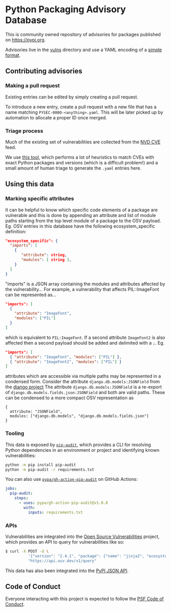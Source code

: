 # Python Packaging Advisory Database

This is community owned repository of advisories for packages published on
https://pypi.org.

Advisories live in the [vulns](vulns/) directory and use a YAML encoding of
a [simple format](https://ossf.github.io/osv-schema/).

## Contributing advisories

### Making a pull request
Existing entries can be edited by simply creating a pull request.

To introduce a new entry, create a pull request with a new file that has a name
matching `PYSEC-0000-<anything>.yaml`. This will be later picked up by
automation to allocate a proper ID once merged.

### Triage process
Much of the existing set of vulnerabilities are collected from the
[NVD CVE](https://nvd.nist.gov/vuln/data-feeds) feed.

We use [this tool](https://github.com/google/osv/tree/master/vulnfeeds), which
performs a lot of heuristics to match CVEs with exact Python packages and
versions (which is a difficult problem!) and a small amount of human triage to
generate the `.yaml` entries here.

## Using this data

### Marking specific attributes
It can be helpful to know which specific code elements of a package are vulnerable and this is done by appending an attribute and list of module paths starting from the top level module of a package to the OSV payload. Eg. 
OSV entries in this database have the following ecosystem_specific definition: 
```json
"ecosystem_specific": {
  "imports": [
    { 
       "attribute": string,
       "modules": [ string ],
    }
  ]
}
```
"imports" is a JSON array containing the modules and attributes affected by the vulnerability...
For example, a vulnerability that affects PIL::ImageFont can be represented as...
```json
"imports": [
  {
    "attribute": "ImageFont",
    "modules": ["PIL"]
  }
]
```
which is equivalent to `PIL:ImageFont`. If a second attribute `ImageFont2` is also affected then a second payload should be added and delimited with a `;`. Eg.
```json
"imports": [
  { "attribute": "ImageFont", "modules": ["PIL"] },
  { "attribute": "ImageFont2", "modules": ["PIL"] }
]
```

attributes which are accessible via multiple paths may be represented in a condensed form. Consider the attribute `django.db.models:JSONField` from the [django project](https://github.com/django/django/blob/0ee2b8c326d47387bacb713a3ab369fa9a7a22ee/django/db/models/__init__.py#L99) 
The attribute `django.db.models:JSONField` is a re-export of `django.db.models.fields.json:JSONField` and both are valid paths.
These can be condensed to a more compact OSV representation as 
```
{
  attribute: "JSONField",
  modules: ["django.db.models", "django.db.models.fields.json"]
}
```

### Tooling

This data is exposed by [`pip-audit`](https://github.com/pypa/pip-audit),
which provides a CLI for resolving Python dependencies in an environment
or project and identifying known vulnerabilities:

```bash
python -m pip install pip-audit
python -m pip-audit -r requirements.txt
```

You can also use [`pypa/gh-action-pip-audit`](https://github.com/pypa/gh-action-pip-audit)
on GitHub Actions:

```yaml
jobs:
  pip-audit:
    steps:
      - uses: pypa/gh-action-pip-audit@v1.0.8
        with:
          inputs: requirements.txt
```

### APIs

Vulnerabilities are integrated into the
[Open Source Vulnerabilities](https://osv.dev) project, which provides an API to
query for vulnerabilities like so:

```bash
$ curl -X POST -d \
          '{"version": "2.4.1", "package": {"name": "jinja2", "ecosystem": "PyPI"}}' \
          "https://api.osv.dev/v1/query"
```

This data has also been integrated into the
[PyPI JSON API](https://warehouse.pypa.io/api-reference/json.html#known-vulnerabilities).

## Code of Conduct
Everyone interacting with this project is expected to follow the
[PSF Code of Conduct](https://github.com/pypa/.github/blob/main/CODE_OF_CONDUCT.md).
